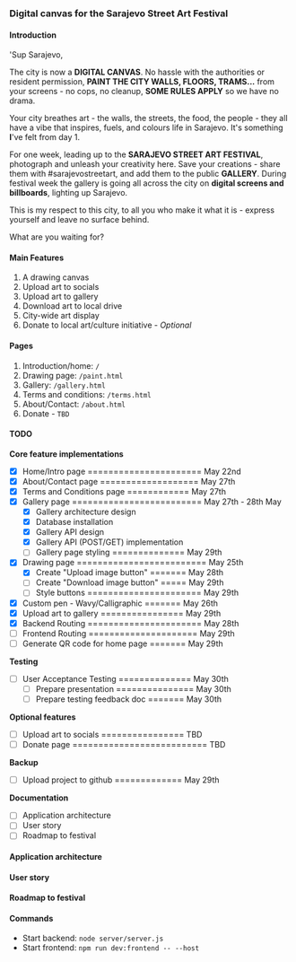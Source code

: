 ### Digital canvas for the Sarajevo Street Art Festival

#### Introduction
'Sup Sarajevo,

The city is now a **DIGITAL CANVAS**. No hassle with the authorities or resident permission, **PAINT THE CITY WALLS, FLOORS, TRAMS...** from your screens - no cops, no cleanup, **SOME RULES APPLY** so we have no drama.

Your city breathes art - the walls, the streets, the food, the people - they all have a vibe that inspires, fuels, and colours life in Sarajevo. It's something **I**'ve felt from day 1.

For one week, leading up to the **SARAJEVO STREET ART FESTIVAL**, photograph and unleash your creativity here. Save your creations - share them with #sarajevostreetart, and add them to the public **GALLERY**. During festival week the gallery is going all across the city on **digital screens and billboards**, lighting up Sarajevo.

This is my respect to this city, to all you who make it what it is - express yourself and leave no surface behind.

What are you waiting for?

#### Main Features
1. A drawing canvas
2. Upload art to socials
3. Upload art to gallery
4. Download art to local drive
5. City-wide art display
6. Donate to local art/culture initiative - *Optional*

#### Pages
1. Introduction/home: `/`
2. Drawing page: `/paint.html`
3. Gallery: `/gallery.html`
4. Terms and conditions: `/terms.html`
5. About/Contact: `/about.html`
6. Donate - `TBD`

#### TODO
**Core feature implementations**
 - [X] Home/Intro page ====================== May 22nd
 - [X] About/Contact page =================== May 27th
 - [X] Terms and Conditions page ============ May 27th
 - [X] Gallery page ========================= May 27th - 28th May
    - [X] Gallery architecture design
    - [X] Database installation
    - [X] Gallery API design
    - [X] Gallery API (POST/GET) implementation
    - [ ] Gallery page styling ============== May 29th
 - [X] Drawing page ========================= May 25th
   - [X] Create "Upload image button" ======= May 28th
   - [ ] Create "Download image button" ===== May 29th
   - [ ] Style buttons ====================== May 29th
 - [X] Custom pen - Wavy/Calligraphic ======= May 26th
 - [X] Upload art to gallery ================ May 29th
 - [X] Backend Routing ====================== May 28th
 - [ ] Frontend Routing ===================== May 29th
 - [ ] Generate QR code for home page ======= May 29th

**Testing**
 - [ ] User Acceptance Testing ============== May 30th
   - [ ] Prepare presentation =============== May 30th
   - [ ] Prepare testing feedback doc ======= May 30th

**Optional features**
 - [ ] Upload art to socials ================ TBD
 - [ ] Donate page ========================== TBD

**Backup**
 - [ ] Upload project to github ============= May 29th

**Documentation**
 - [ ] Application architecture
 - [ ] User story
 - [ ] Roadmap to festival

#### Application architecture


#### User story


#### Roadmap to festival


#### Commands
 - Start backend: `node server/server.js`
 - Start frontend: `npm run dev:frontend -- --host`
